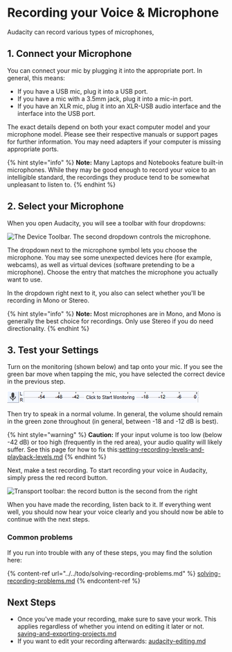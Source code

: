 # Recording your Voice & Microphone

Audacity can record various types of microphones,&#x20;

## 1. Connect your Microphone

You can connect your mic by plugging it into the appropriate port. In general, this means:&#x20;

* If you have a USB mic, plug it into a USB port.
* If you have a mic with a 3.5mm jack, plug it into a mic-in port.
* If you have an XLR mic, plug it into an XLR-USB audio interface and the interface into the USB port.&#x20;

The exact details depend on both your exact computer model and your microphone model. Please see their respective manuals or support pages for further information. You may need adapters if your computer is missing appropriate ports.&#x20;

{% hint style="info" %}
**Note:** Many Laptops and Notebooks feature built-in microphones. While they may be good enough to record your voice to an intelligible standard, the recordings they produce tend to be somewhat unpleasant to listen to.&#x20;
{% endhint %}

## 2. Select your Microphone

When you open Audacity, you will see a toolbar with four dropdowns:

![The Device Toolbar. The second dropdown controls the microphone.](../../.gitbook/assets/device\_toolbar.png)

The dropdown next to the microphone symbol lets you choose the microphone. You may see some unexpected devices here (for example, webcams), as well as virtual devices (software pretending to be a microphone). Choose the entry that matches the microphone you actually want to use.&#x20;

In the dropdown right next to it, you also can select whether you'll be recording in Mono or Stereo.&#x20;

{% hint style="info" %}
**Note:** Most microphones are in Mono, and Mono is generally the best choice for recordings. Only use Stereo if you do need directionality.&#x20;
{% endhint %}

## 3. Test your Settings

Turn on the monitoring (shown below) and tap onto your mic. If you see the green bar move when tapping the mic, you have selected the correct device in the previous step.&#x20;

![The input level monitor](<../../.gitbook/assets/click to start monitoring>)

Then try to speak in a normal volume. In general, the volume should remain in the green zone throughout (in general, between -18 and -12 dB is best).

{% hint style="warning" %}
**Caution:** If your input volume is too low (below -42 dB) or too high (frequently in the red area), your audio quality will likely suffer. See this page for how to fix this:[setting-recording-levels-and-playback-levels.md](setting-recording-levels-and-playback-levels.md "mention")&#x20;
{% endhint %}

Next, make a test recording. To start recording your voice in Audacity, simply press the red record button.&#x20;

![Transport toolbar: the record button is the second from the right](../../.gitbook/assets/transport\_toolbar.png)

When you have made the recording, listen back to it. If everything went well, you should now hear your voice clearly and you should now be able to continue with the next steps.

### Common problems

If you run into trouble with any of these steps, you may find the solution here:

{% content-ref url="../../todo/solving-recording-problems.md" %}
[solving-recording-problems.md](../../todo/solving-recording-problems.md)
{% endcontent-ref %}

## Next Steps

* Once you've made your recording, make sure to save your work. This applies regardless of whether you intend on editing it later or not. [saving-and-exporting-projects.md](../saving-and-exporting-projects.md "mention")
* If you want to edit your recording afterwards: [audacity-editing.md](../audacity-editing.md "mention")

